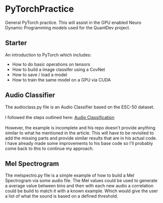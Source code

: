# PyTorchPractice
General PyTorch practice. This will assist in the GPU enabled Neuro Dynamic Programming models used for the QuantDev project.

## Starter
An introduction to PyTorch which includes:
<ul>
  <li>How to do basic operations on tensors</li>
  <li>How to build a image classifer using a CovNet</li>
  <li>How to save / load a model</li>
  <li>How to train the same model on a GPU via CUDA</li>
</ul>

## Audio Classifier
The audioclass.py file is an Audio Classifier based on the ESC-50 dataset. </br></br>
I followed the steps outlined here: [Audio Classification](https://medium.com/@hasithsura/audio-classification-d37a82d6715)</br></br>
However, the example is incomplete and his repo doesn't provide anything similar to what he mentioned in the article. This will have to be revisited to add the missing parts and provide similar results that are in his actual code. I have already made some improvements to his base code so I'll probably come back to this to continue my approach.

## Mel Spectrogram
The melspectro.py file is a simple example of how to build a Mel Spectrogram via some audio file. The Mel values could be used to generate a average value between bins and then with each new audio a correlation could be build to match it with a known example. Which would give the user a list of what the sound is based on a defined threshold.
